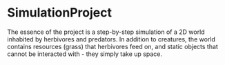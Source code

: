 # SimulationProject
The essence of the project is a step-by-step simulation of a 2D world inhabited by herbivores and predators. In addition to creatures, the world contains resources (grass) that herbivores feed on, and static objects that cannot be interacted with - they simply take up space.